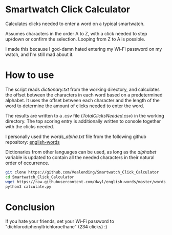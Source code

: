 # Smartwatch Click Calculator

Calculates clicks needed to enter a word on a typical smartwatch.

Assumes characters in the order A to Z, with a click needed to step up/down or confirm the selection. Looping from Z to A is possible.

I made this because I god-damn hated entering my Wi-Fi password on my watch, and I'm still mad about it.

# How to use

The script reads *dictionary.txt* from the working directory, and calculates the offset between the characters in each word based on a predetermined alphabet.
It uses the offset between each character and the length of the word to determine the amount of clicks needed to enter the word.

The results are written to a .csv file (*TotalClicksNeeded.csv*) in the working directory.
The top scoring entry is additionally written to console together with the clicks needed.

I personally used the *words_alpha.txt* file from the following github repository: [english-words](https://github.com/dwyl/english-words)

Dictionaries from other languages can be used, as long as the *alphabet* variable is updated to contain all the needed characters in their natural order of occurrence.

```sh
git clone https://github.com/Vealending/Smartwatch_Click_Calculator
cd Smartwatch_Click_Calculator
wget https://raw.githubusercontent.com/dwyl/english-words/master/words_alpha.txt -O dictionary.txt
python3 calculate.py
```

# Conclusion

If you hate your friends, set your Wi-Fi password to "dichlorodiphenyltrichloroethane" (234 clicks) :)
